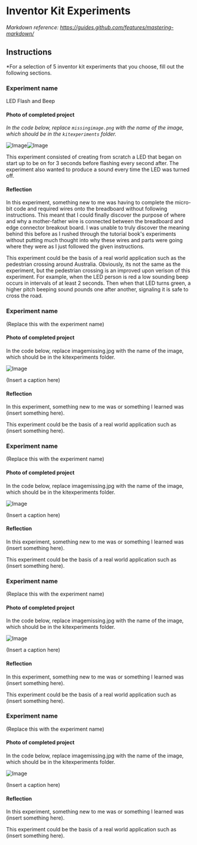 # Inventor Kit Experiments

*Markdown reference: https://guides.github.com/features/mastering-markdown/*

## Instructions ##

*For a selection of 5 inventor kit experiments that you choose, fill out the following sections.

### Experiment name ###

LED Flash and Beep

#### Photo of completed project ####
*In the code below, replace `missingimage.png` with the name of the image, which should be in the `kitexperiments` folder.*

![Image](LEDflashandbeep.jpg)![Image](LEDflashandbeepCODE.jpg)

This experiment consisted of creating from scratch a LED that began on start up to be on for 3 seconds before flashing every second after. The experiment also wanted to produce a sound every time the LED was turned off. 

#### Reflection ####
In this experiment, something new to me was having to complete the micro-bit code and required wires onto the breadboard without following instructions. This meant that I could finally discover the purpose of where and why a mother-father wire is connected between the breadboard and edge connector breakout board. I was unable to truly discover the meaning behind this before as I rushed through the tutorial book's experiments without putting much thought into why these wires and parts were going where they were as I just followed the given instructions. 

This experiment could be the basis of a real world application such as the pedestrian crossing around Australia. Obviously, its not the same as the experiment, but the pedestrian crossing is an improved upon verison of this experiment. For example, when the LED person is red a low sounding beep occurs in intervals of at least 2 seconds. Then when that LED turns green, a higher pitch beeping sound pounds one after another, signaling it is safe to cross the road. 

### Experiment name ###

(Replace this with the experiment name)

#### Photo of completed project ####
In the code below, replace imagemissing.jpg with the name of the image, which should be in the kitexperiments folder.

![Image](missingimage.png)

(Insert a caption here)

#### Reflection ####

In this experiment, something new to me was or something I learned was (insert something here).

This experiment could be the basis of a real world application such as (insert something here).

### Experiment name ###

(Replace this with the experiment name)

#### Photo of completed project ####
In the code below, replace imagemissing.jpg with the name of the image, which should be in the kitexperiments folder.

![Image](missingimage.png)

(Insert a caption here)

#### Reflection ####

In this experiment, something new to me was or something I learned was (insert something here).

This experiment could be the basis of a real world application such as (insert something here).

### Experiment name ###

(Replace this with the experiment name)

#### Photo of completed project ####
In the code below, replace imagemissing.jpg with the name of the image, which should be in the kitexperiments folder.

![Image](missingimage.png)

(Insert a caption here)

#### Reflection ####

In this experiment, something new to me was or something I learned was (insert something here).

This experiment could be the basis of a real world application such as (insert something here).

### Experiment name ###

(Replace this with the experiment name)

#### Photo of completed project ####
In the code below, replace imagemissing.jpg with the name of the image, which should be in the kitexperiments folder.

![Image](missingimage.png)

(Insert a caption here)

#### Reflection ####

In this experiment, something new to me was or something I learned was (insert something here).

This experiment could be the basis of a real world application such as (insert something here).

